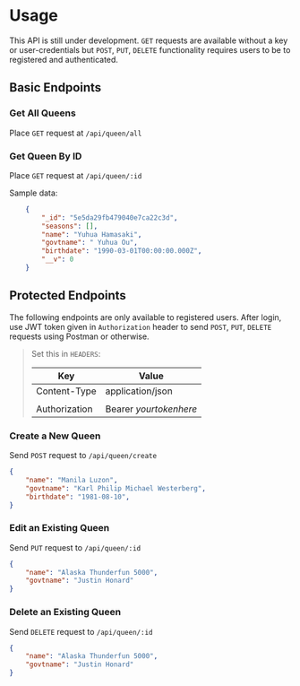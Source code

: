 # Usage

This API is still under development.  `GET` requests are available without a key or user-credentials but `POST`, `PUT`, `DELETE` functionality requires users to be to registered and authenticated.

## Basic Endpoints

### Get All Queens

Place `GET` request at `/api/queen/all`

### Get Queen By ID

Place `GET` request at `/api/queen/:id`

Sample data:
```json
    {
        "_id": "5e5da29fb479040e7ca22c3d",
        "seasons": [],
        "name": "Yuhua Hamasaki",
        "govtname": " Yuhua Ou",
        "birthdate": "1990-03-01T00:00:00.000Z",
        "__v": 0
    }
```

## Protected Endpoints

The following endpoints are only available to registered users.  After login, use JWT token given in `Authorization` header to send `POST`, `PUT`, `DELETE` requests using Postman or otherwise.

> Set this in `HEADERS`:
>
>| Key  | Value  |
>|---|---|
>| Content-Type  | application/json   |
>|   |   |
>| Authorization  | Bearer *yourtokenhere*   |
>


### Create a New Queen

Send `POST` request to `/api/queen/create`

```json
{
	"name": "Manila Luzon",
	"govtname": "Karl Philip Michael Westerberg",
    "birthdate": "1981-08-10",
}
```

### Edit an Existing Queen

Send `PUT` request to `/api/queen/:id`

```json
{
	"name": "Alaska Thunderfun 5000",
	"govtname": "Justin Honard"
}
```

### Delete an Existing Queen

Send `DELETE` request to `/api/queen/:id`

```json
{
	"name": "Alaska Thunderfun 5000",
	"govtname": "Justin Honard"
}
```